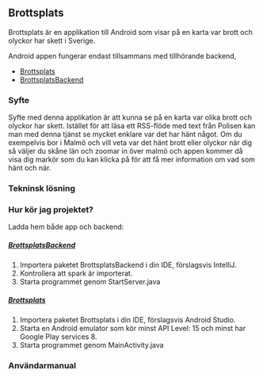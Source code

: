 ## Brottsplats

Brottsplats är en applikation till Android som visar på en karta var brott och olyckor har skett i Sverige.

Android appen fungerar endast tillsammans med tillhörande backend,
- [Brottsplats](https://github.com/JimmyMaksymiw/Brottsplats)
- [BrottsplatsBackend](https://github.com/JimmyMaksymiw/BrottsplatsBackend)

### Syfte
Syfte med denna applikation är att kunna se på en karta var olika brott och olyckor har skett.
Istället för att läsa ett RSS-flöde med text från Polisen kan man med denna tjänst se mycket enklare 
var det har hänt något.
Om du exempelvis bor i Malmö och vill veta var det hänt brott eller olyckor när dig så väljer du 
skåne län och zoomar in över malmö och appen kommer då visa dig markör som du kan klicka på för att 
få mer information om vad som hänt och när. 

### Tekninsk lösning


### Hur kör jag projektet?
Ladda hem både app och backend:
##### [BrottsplatsBackend](https://github.com/JimmyMaksymiw/BrottsplatsBackend)
1. Importera paketet BrottsplatsBackend i din IDE, förslagsvis IntelliJ.
2. Kontrollera att spark är importerat.
3. Starta programmet genom StartServer.java

##### [Brottsplats](https://github.com/JimmyMaksymiw/Brottsplats)
1. Importera paketet Brottsplats i din IDE, förslagsvis Android Studio.
2. Starta en Android emulator som kör minst API Level: 15 och minst har Google Play services 8.
3. Starta programmet genom MainActivity.java

### Användarmanual

